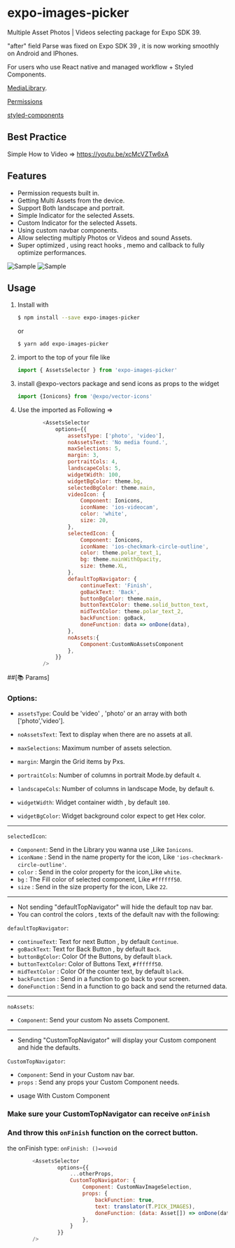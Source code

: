 # expo-images-picker

Multiple Asset Photos | Videos selecting package for Expo SDK 39.

"after" field Parse was fixed on Expo SDK 39 , it is now working smoothly on Android and IPhones.

For users who use React native and managed workflow + Styled Components.

[MediaLibrary](https://docs.expo.io/versions/latest/sdk/media-library).

[Permissions](https://docs.expo.io/versions/latest/sdk/permissions)

[styled-components](https://github.com/styled-components)

## Best Practice 

Simple How to Video => https://youtu.be/xcMcVZTw6xA

## Features
-   Permission requests built in.
-   Getting Multi Assets from the device.
-   Support Both landscape and portrait.
-   Simple Indicator for the selected Assets.
-   Custom Indicator for the selected Assets.
-   Using custom navbar components.
-   Allow selecting multiply Photos or Videos and sound Assets.
-   Super optimized , using react hooks , memo and callback to fully optimize performances.

![Sample](https://media3.giphy.com/media/ZFWKKTlEwqSQ6Fpyhb/giphy.gif)     ![Sample](https://media0.giphy.com/media/lp7uTaAD6uHRiSp5XR/giphy.gif)

## Usage

1. Install with
    ```bash
    $ npm install --save expo-images-picker
    ```
    or
    ```bash
    $ yarn add expo-images-picker
    ```
2. import to the top of your file like
    ```js
    import { AssetsSelector } from 'expo-images-picker'
    ```
   
3. install @expo-vectors package and send icons as props to the widget
    ```js
    import {Ionicons} from '@expo/vector-icons'
    ```
     
4. Use the imported as Following =>
    ```js
            <AssetsSelector
                options={{
                    assetsType: ['photo', 'video'],
                    noAssetsText: 'No media found.',
                    maxSelections: 5,
                    margin: 3,
                    portraitCols: 4,
                    landscapeCols: 5,
                    widgetWidth: 100,
                    widgetBgColor: theme.bg,
                    selectedBgColor: theme.main,
                    videoIcon: {
                        Component: Ionicons,
                        iconName: 'ios-videocam',
                        color: 'white',
                        size: 20,
                    },
                    selectedIcon: {
                        Component: Ionicons,
                        iconName: 'ios-checkmark-circle-outline',
                        color: theme.polar_text_1,
                        bg: theme.mainWithOpacity,
                        size: theme.XL,
                    },
                    defaultTopNavigator: {
                        continueText: 'Finish',
                        goBackText: 'Back',
                        buttonBgColor: theme.main,
                        buttonTextColor: theme.solid_button_text,
                        midTextColor: theme.polar_text_2,
                        backFunction: goBack,
                        doneFunction: data => onDone(data),
                    },
                    noAssets:{
                        Component:CustomNoAssetsComponent
                    },
                }}
            />
    ```

##[📚 Params]

### Options:

-   `assetsType`: Could be 'video' , 'photo' or an array with both ['photo','video'].

-   `noAssetsText`: Text to display when there are no assets at all.

-   `maxSelections`: Maximum number of assets selection.

-   `margin`: Margin the Grid items by Pxs.

-   `portraitCols`: Number of columns in portrait Mode.by default `4`.

-   `landscapeCols`: Number of columns in landscape Mode, by default `6`.

-   `widgetWidth`: Widget container width , by default `100`.

-   `widgetBgColor`: Widget background color expect to get Hex color.

-----------------------

 `selectedIcon`:
-  `Component`:    Send in the Library you wanna use ,Like `Ionicons`.
-  `iconName` :    Send in the name property for the icon, Like `'ios-checkmark-circle-outline'`.
-  `color` :       Send in the color property for the icon,Like `white`.
-  `bg` :          The Fill color of selected component, Like `#ffffff50`.
-  `size` :        Send in the size property for the icon, Like `22`.


-----------------------

- Not sending "defaultTopNavigator" will hide the default top nav bar.
- You can control the colors , texts of the default nav with the following:

 `defaultTopNavigator`:
-  `continueText`:      Text for next Button , by default `Continue`.
-  `goBackText`:        Text for Back Button , by default `Back`.
-  `buttonBgColor`:     Color Of the Buttons, by default `black`.
-  `buttonTextColor`:   Color of Buttons Text,  `#ffffff50`.
-  `midTextColor` :     Color Of the counter text, by default `black`.
-  `backFunction` :     Send in a function to go back to your screen.
-  `doneFunction` :     Send in a function to go back and send the returned data.

-----------------------

 `noAssets`:
-  `Component`:      Send your custom No assets Component.

-----------------------


- Sending "CustomTopNavigator" will display your Custom component and hide the defaults.

 `CustomTopNavigator`:
 
-  `Component`:    Send in your Custom nav bar.
-  `props` : Send any props your Custom Component needs.

* usage With Custom Component 

### Make sure your CustomTopNavigator can receive `onFinish`
### And throw this `onFinish` function on the correct button.
the onFinish type: `onFinish: ()=>void`

```js
        <AssetsSelector
                options={{
                    ...otherProps,
                    CustomTopNavigator: {
                        Component: CustomNavImageSelection,
                        props: {
                            backFunction: true,
                            text: translator(T.PICK_IMAGES),
                            doneFunction: (data: Asset[]) => onDone(data),
                        },
                    }
                }}
        />
```




